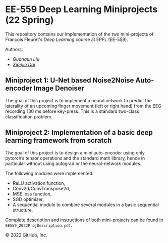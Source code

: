 # EE-559 Deep Learning Miniprojects (22 Spring)

This repository contains our implementation of the two mini-projects of François Fleuret's _Deep Learning_ course at EPFL (EE-559).

Authors:
* *Guanqun Liu*
* [*Xianjie Dai*](https://github.com/xianjiedai)

## Miniproject 1: U-Net based Noise2Noise Auto-encoder Image Denoiser
The goal of this project is to implement a neural network to predict the laterality of an upcoming finger movement (left or right hand) from the EEG recording 130 ms before key-press. This is a standard two-class classification problem.


## Miniproject 2: Implementation of a basic deep learning framework from scratch 
The goal of this project is to design a mini auto-encoder using only pytorch’s tensor operations and the standard math library, hence in particular without using autograd or the neural-network modules.

The following modules were implemented:
- ReLU activation function,
- Conv2d/ConvTranspose2d,
- MSE loss function,
- SGD optimizer,
- A sequential module to combine several modules in a basic sequential structure.

Complete description and instructions of both mini-projects can be found in `EE559_2022ProjDescription.pdf`.

© 2022 GitHub, Inc.

